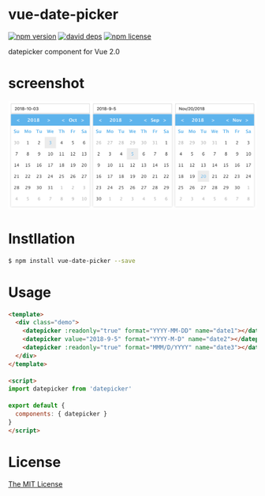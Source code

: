# vue-date-picker

[![npm version][npm-image]][npm-url] [![david deps][david-image]][david-url] [![npm license][license-image]][download-url]

datepicker component for Vue 2.0

# screenshot

![screenshot](screenshot.png)

# Instllation

```bash
$ npm install vue-date-picker --save
```

# Usage
```html
<template>
  <div class="demo">
    <datepicker :readonly="true" format="YYYY-MM-DD" name="date1"></datepicker>
    <datepicker value="2018-9-5" format="YYYY-M-D" name="date2"></datepicker>
    <datepicker :readonly="true" format="MMM/D/YYYY" name="date3"></datepicker>
  </div>
</template>

<script>
import datepicker from 'datepicker'

export default {
  components: { datepicker }
}
</script>
```

# License

[The MIT License](http://opensource.org/licenses/MIT)

[npm-image]: https://img.shields.io/npm/v/vue-date-picker.svg?style=flat-square
[npm-url]: https://npmjs.org/package/vue-date-picker
[david-image]: https://img.shields.io/david/8788/vue-date-picker.svg?style=flat-square
[david-url]: https://david-dm.org/8788/vue-date-picker
[download-url]: https://npmjs.org/package/vue-date-picker
[license-image]: https://img.shields.io/npm/l/vue-date-picker.svg